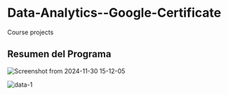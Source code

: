 # Data-Analytics--Google-Certificate
Course projects
##  Resumen del Programa
![Screenshot from 2024-11-30 15-12-05](https://github.com/user-attachments/assets/1da1b54d-9f2c-4b7f-9f9b-62b20fce18e4)

![data-1](https://github.com/user-attachments/assets/d2d90f3d-0d19-4c50-81f0-6e59d79dc9f4)

